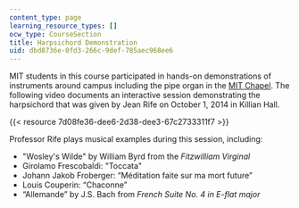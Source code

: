 ```yaml
---
content_type: page
learning_resource_types: []
ocw_type: CourseSection
title: Harpsichord Demonstration
uid: dbd8736e-0fd3-266c-9def-785aec968ee6
---
```


MIT students in this course participated in hands-on demonstrations of instruments around campus including the pipe organ in the [MIT Chapel](https://studentlife.mit.edu/cac/event-services-spaces/event-spaces/mit-chapel). The following video documents an interactive session demonstrating the harpsichord that was given by Jean Rife on October 1, 2014 in Killian Hall.

{{< resource 7d08fe36-dee6-2d38-dee3-67c2733311f7 >}}

Professor Rife plays musical examples during this session, including:

*   "Wosley's Wilde" by William Byrd from the _Fitzwilliam Virginal_
*   Girolamo Frescobaldi: "Toccata"
*   Johann Jakob Froberger: “Méditation faite sur ma mort future”
*   Louis Couperin: “Chaconne”
*   “Allemande” by J.S. Bach from _French Suite No. 4 in E-flat major_